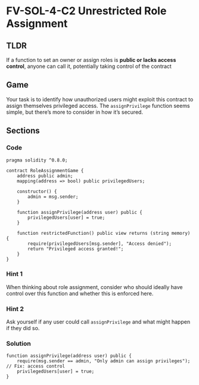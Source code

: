 # FV-SOL-4-C2 Unrestricted Role Assignment

## TLDR

If a function to set an owner or assign roles is **public or lacks access control**, anyone can call it, potentially taking control of the contract

## Game

Your task is to identify how unauthorized users might exploit this contract to assign themselves privileged access. The `assignPrivilege` function seems simple, but there’s more to consider in how it’s secured.

## Sections
### Code
```solidity
pragma solidity ^0.8.0;

contract RoleAssignmentGame {
    address public admin;
    mapping(address => bool) public privilegedUsers;

    constructor() {
        admin = msg.sender;
    }

    function assignPrivilege(address user) public {
        privilegedUsers[user] = true;
    }

    function restrictedFunction() public view returns (string memory) {
        require(privilegedUsers[msg.sender], "Access denied");
        return "Privileged access granted!";
    }
}
```


### Hint 1
When thinking about role assignment, consider who should ideally have control over this function and whether this is enforced here.


### Hint 2
Ask yourself if any user could call `assignPrivilege` and what might happen if they did so.


### Solution
```solidity
function assignPrivilege(address user) public {
    require(msg.sender == admin, "Only admin can assign privileges"); // Fix: access control
    privilegedUsers[user] = true;
}
```


